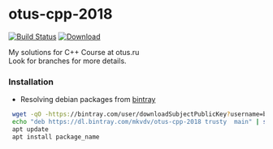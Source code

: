 # otus-cpp-2018
[![Build Status](https://travis-ci.com/mkvdv/otus-cpp-2018.svg?branch=master)](https://travis-ci.com/mkvdv/otus-cpp-2018)
[ ![Download](https://api.bintray.com/packages/mkvdv/otus-cpp-2018/ha/images/download.svg) ](https://bintray.com/mkvdv/otus-cpp-2018/ha/_latestVersion)

My solutions for C++ Course at otus.ru  
Look for branches for more details.

### Installation

* Resolving debian packages from [bintray](https://bintray.com/mkvdv/otus-cpp-2018/ha)

```bash
 wget -qO -https://bintray.com/user/downloadSubjectPublicKey?username=bintray | sudo apt-key add -
 echo "deb https://dl.bintray.com/mkvdv/otus-cpp-2018 trusty  main" | sudo tee -a /etc/apt/sources.list
 apt update
 apt install package_name
``` 